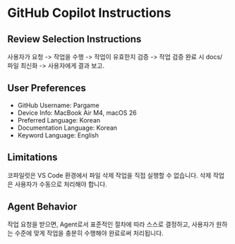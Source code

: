 # GitHub Copilot Instructions

## Review Selection Instructions
사용자가 요청 -> 작업을 수행 -> 작업이 유효한지 검증 -> 작업 검증 완료 시 docs/ 파일 최신화 -> 사용자에게 결과 보고.

## User Preferences
- GitHub Username: Pargame
- Device Info: MacBook Air M4, macOS 26
- Preferred Language: Korean
- Documentation Language: Korean
- Keyword Language: English

## Limitations
코파일럿은 VS Code 환경에서 파일 삭제 작업을 직접 실행할 수 없습니다. 삭제 작업은 사용자가 수동으로 처리해야 합니다.

## Agent Behavior
작업 요청을 받으면, Agent로서 표준적인 절차에 따라 스스로 결정하고, 사용자가 원하는 수준에 맞게 작업을 충분히 수행해야 완료로써 처리됩니다.